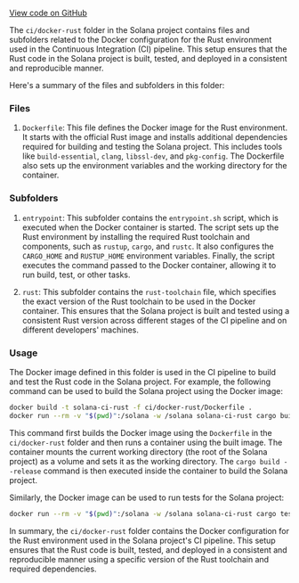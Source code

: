 [View code on GitHub](https://github.com/solana-labs/solana/tree/master/na/ci/docker-rust)

The `ci/docker-rust` folder in the Solana project contains files and subfolders related to the Docker configuration for the Rust environment used in the Continuous Integration (CI) pipeline. This setup ensures that the Rust code in the Solana project is built, tested, and deployed in a consistent and reproducible manner.

Here's a summary of the files and subfolders in this folder:

### Files

1. `Dockerfile`: This file defines the Docker image for the Rust environment. It starts with the official Rust image and installs additional dependencies required for building and testing the Solana project. This includes tools like `build-essential`, `clang`, `libssl-dev`, and `pkg-config`. The Dockerfile also sets up the environment variables and the working directory for the container.

### Subfolders

1. `entrypoint`: This subfolder contains the `entrypoint.sh` script, which is executed when the Docker container is started. The script sets up the Rust environment by installing the required Rust toolchain and components, such as `rustup`, `cargo`, and `rustc`. It also configures the `CARGO_HOME` and `RUSTUP_HOME` environment variables. Finally, the script executes the command passed to the Docker container, allowing it to run build, test, or other tasks.

2. `rust`: This subfolder contains the `rust-toolchain` file, which specifies the exact version of the Rust toolchain to be used in the Docker container. This ensures that the Solana project is built and tested using a consistent Rust version across different stages of the CI pipeline and on different developers' machines.

### Usage

The Docker image defined in this folder is used in the CI pipeline to build and test the Rust code in the Solana project. For example, the following command can be used to build the Solana project using the Docker image:

```bash
docker build -t solana-ci-rust -f ci/docker-rust/Dockerfile .
docker run --rm -v "$(pwd)":/solana -w /solana solana-ci-rust cargo build --release
```

This command first builds the Docker image using the `Dockerfile` in the `ci/docker-rust` folder and then runs a container using the built image. The container mounts the current working directory (the root of the Solana project) as a volume and sets it as the working directory. The `cargo build --release` command is then executed inside the container to build the Solana project.

Similarly, the Docker image can be used to run tests for the Solana project:

```bash
docker run --rm -v "$(pwd)":/solana -w /solana solana-ci-rust cargo test
```

In summary, the `ci/docker-rust` folder contains the Docker configuration for the Rust environment used in the Solana project's CI pipeline. This setup ensures that the Rust code is built, tested, and deployed in a consistent and reproducible manner using a specific version of the Rust toolchain and required dependencies.
